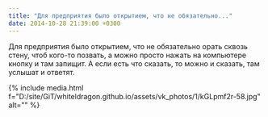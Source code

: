 ```yaml
---
title: "Для предприятия было открытием, что не обязательно..."
date: 2014-10-28 21:39:00 +0300
---
```


Для предприятия было открытием, что не обязательно орать сквозь стену, чтоб кого-то позвать, а можно просто нажать на компьютере кнопку и там запищит. А если есть что сказать, то можно и сказать, там услышат и ответят.

{% include media.html f="D:/site/GiT/whiteldragon.github.io/assets/vk_photos/1/kGLpmf2r-58.jpg" alt="" %}
